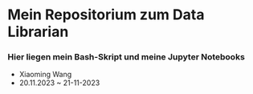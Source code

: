 # Mein Repositorium zum Data Librarian 
### Hier liegen mein Bash-Skript und meine Jupyter Notebooks 

- Xiaoming Wang
- 20.11.2023 ~ 21-11-2023
